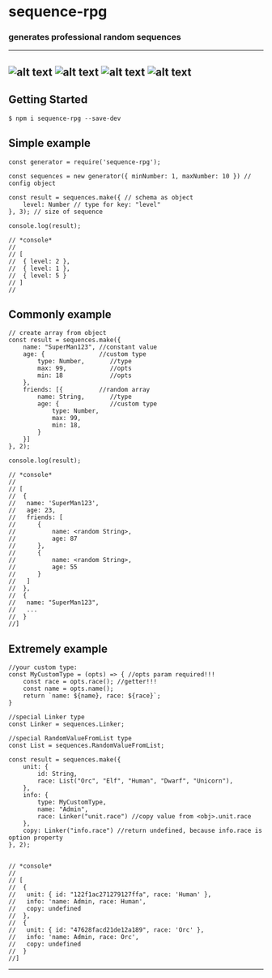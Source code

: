 # sequence-rpg
### generates professional random sequences
---
![alt text](https://img.shields.io/badge/bitcoin-wallet-yellow|"none")
![alt text](https://img.shields.io/badge/btc%20test-mvwWrWtiToK6RJ1iyQh1EgQpWgJwV2NgVv-brightgreen?style=flat-square)
![alt text](https://img.shields.io/github/watchers/turbokirichenko/cash-by-hash?style=flat-square)
![alt text](https://img.shields.io/npm/dy/cash-by-hash?style=flat-square)
---
## Getting Started
```
$ npm i sequence-rpg --save-dev

```
## Simple example
```
const generator = require('sequence-rpg');

const sequences = new generator({ minNumber: 1, maxNumber: 10 }) // config object

const result = sequences.make({ // schema as object
	level: Number // type for key: "level"
}, 3); // size of sequence

console.log(result);

// *console*
//
// [
//	{ level: 2 },
//	{ level: 1 },
//	{ level: 5 }
// ]
//
```

## Commonly example
```
// create array from object
const result = sequences.make({ 
	name: "SuperMan123", //constant value
	age: { 				 //custom type
		type: Number,    	//type
		max: 99, 	 	 	//opts
		min: 18  		 	//opts
	},
	friends: [{ 		 //random array
		name: String, 		//type
		age: {				//custom type
			type: Number,
			max: 99,
			min: 18,
		}
	}]
}, 2); 

console.log(result);

// *console*
//
// [
//	{
//	 name: 'SuperMan123',
//	 age: 23,
//	 friends: [
//		{
//			name: <random String>,
//			age: 87
//		},
//		{
//			name: <random String>,
//			age: 55
//		}
//	 ]
//  },
//  {
//   name: "SuperMan123",
//   ...
//  }
//]
```

## Extremely example
```
//your custom type:
const MyCustomType = (opts) => { //opts param required!!!
	const race = opts.race(); //getter!!!
	const name = opts.name();
	return `name: ${name}, race: ${race}`;
}

//special Linker type
const Linker = sequences.Linker;

//special RandomValueFromList type
const List = sequences.RandomValueFromList;

const result = sequences.make({ 
	unit: {
		id: String,
		race: List("Orc", "Elf", "Human", "Dwarf", "Unicorn"),
	},
	info: {
		type: MyCustomType,
		name: "Admin",
		race: Linker("unit.race") //copy value from <obj>.unit.race
	},
	copy: Linker("info.race") //return undefined, because info.race is option property
}, 2); 


// *console*
//
// [
//	{
//	 unit: { id: "122f1ac271279127ffa", race: 'Human' },
//	 info: 'name: Admin, race: Human',
//   copy: undefined
//	},
//  {
//	 unit: { id: "47628facd21de12a189", race: 'Orc' },
//	 info: 'name: Admin, race: Orc',
//   copy: undefined
//	}
//]
```
---
